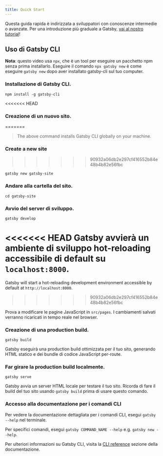 ```yaml
---
title: Quick Start
---
```


Questa guida rapida è indirizzata a sviluppatori con conoscenze intermedie o avanzate. Per una introduzione più graduale a Gatsby, [vai al nostro tutorial](/tutorial/)!

## Uso di Gatsby CLI

<EggheadEmbed
  lessonLink="https://egghead.io/lessons/gatsby-quick-start-with-gatsby-create-develop-and-build-gatsby-sites-from-the-command-line"
  lessonTitle="Quick Start with Gatsby: Create, Develop, and Build Gatsby Sites From the Command Line"
/>

**Nota**: questo video usa `npx`, che è un tool per eseguire un pacchetto npm senza prima installarlo. Eseguire il comando `npx gatsby new` è come eseguire `gatsby new` dopo aver installato gatsby-cli sul tuo computer.

### Installazione di Gatsby CLI.

```shell
npm install -g gatsby-cli
```

<<<<<<< HEAD
### Creazione di un nuovo sito.
=======
> The above command installs Gatsby CLI globally on your machine.

### Create a new site
>>>>>>> 90932a06db2e297cf416552b84e48b4b82e56fbc

```shell
gatsby new gatsby-site
```

### Andare alla cartella del sito.

```shell
cd gatsby-site
```

### Avvio del server di sviluppo.

```shell
gatsby develop
```

<<<<<<< HEAD
Gatsby avvierà un ambiente di sviluppo hot-reloading accessibile di default su `localhost:8000`.
=======
Gatsby will start a hot-reloading development environment accessible by default at `http://localhost:8000`.
>>>>>>> 90932a06db2e297cf416552b84e48b4b82e56fbc

Prova a modificare le pagine JavaScript in `src/pages`. I cambiamenti salvati verranno ricaricati in tempo reale nel browser.

### Creazione di una production build.

```shell
gatsby build
```

Gatsby eseguirà una production build ottimizzata per il tuo sito, generando HTML statico e dei bundle di codice JavaScript per-route.

### Far girare la production build localmente.

```shell
gatsby serve
```

Gatsby avvia un server HTML locale per testare il tuo sito. Ricorda di fare il build del tuo sito usando `gatsby build` prima di usare questo comando.

### Accesso alla documentazione per i comandi CLI

Per vedere la documentazione dettagliata per i comandi CLI, esegui `gatsby --help` nel terminale.

Per specifici comandi, esegui `gatsby COMMAND_NAME --help` e.g. `gatsby new --help`.

Per ulteriori informazioni su Gatsby CLI, visita la [CLI reference](/docs/gatsby-cli/) sezione della documentazione.
